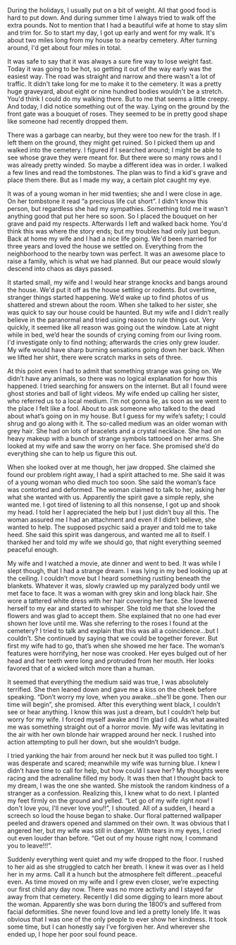 During the holidays, I usually put on a bit of weight. All that good food is hard to put down. And during summer time I always tried to walk off the extra pounds. Not to mention that I had a beautiful wife at home to stay slim and trim for. So to start my day, I got up early and went for my walk. It's about two miles long from my house to a nearby cemetery. After turning around, I'd get about four miles in total.

It was safe to say that it was always a sure fire way to lose weight fast. Today it was going to be hot, so getting it out of the way early was the easiest way. The road was straight and narrow and there wasn't a lot of traffic. It didn't take long for me to make it to the cemetery. It was a pretty huge graveyard, about eight or nine hundred bodies wouldn't be a stretch. You'd think I could do my walking there. But to me that seems a little creepy. And today, I did notice something out of the way. Lying on the ground by the front gate was a bouquet of roses. They seemed to be in pretty good shape like someone had recently dropped them.

There was a garbage can nearby, but they were too new for the trash. If I left them on the ground, they might get ruined. So I picked them up and walked into the cemetery. I figured if I searched around; I might be able to see whose grave they were meant for. But there were so many rows and I was already pretty winded. So maybe a different idea was in order. I walked a few lines and read the tombstones. The plan was to find a kid's grave and place them there. But as I made my way, a certain plot caught my eye.

It was of a young woman in her mid twenties; she and I were close in age. On her tombstone it read “a precious life cut short”. I didn't know this person, but regardless she had my sympathies. Something told me it wasn't anything good that put her here so soon. So I placed the bouquet on her grave and paid my respects. Afterwards I left and walked back home. You'd think this was where the story ends; but my troubles had only just begun. Back at home my wife and I had a nice life going. We'd been married for three years and loved the house we settled on. Everything from the neighborhood to the nearby town was perfect. It was an awesome place to raise a family, which is what we had planned. But our peace would slowly descend into chaos as days passed.

It started small, my wife and I would hear strange knocks and bangs around the house. We'd put it off as the house settling or rodents. But overtime, stranger things started happening. We’d wake up to find photos of us shattered and strewn about the room. When she talked to her sister, she was quick to say our house could be haunted. But my wife and I didn’t really believe in the paranormal and tried using reason to rule things out. Very quickly, it seemed like all reason was going out the window. Late at night while in bed, we’d hear the sounds of crying coming from our living room. I'd investigate only to find nothing; afterwards the cries only grew louder. My wife would have sharp burning sensations going down her back. When we lifted her shirt, there were scratch marks in sets of three.

At this point even I had to admit that something strange was going on. We didn’t have any animals, so there was no logical explanation for how this happened. I tried searching for answers on the internet. But all I found were ghost stories and ball of light videos. My wife ended up calling her sister, who referred us to a local medium. I’m not gonna lie, as soon as we went to the place I felt like a fool. About to ask someone who talked to the dead about what’s going on in my house. But I guess for my wife’s safety; I could shrug and go along with it. The so-called medium was an older woman with grey hair. She had on lots of bracelets and a crystal necklace. She had on heavy makeup with a bunch of strange symbols tattooed on her arms. She looked at my wife and saw the worry on her face. She promised she’d do everything she can to help us figure this out.

When she looked over at me though, her jaw dropped. She claimed she found our problem right away, I had a spirit attached to me. She said it was of a young woman who died much too soon. She said the woman’s face was contorted and deformed. The woman claimed to talk to her, asking her what she wanted with us. Apparently the spirit gave a simple reply, she wanted me. I got tired of listening to all this nonsense, I got up and shook my head. I told her I appreciated the help but I just didn’t buy all this. The woman assured me I had an attachment and even if I didn’t believe, she wanted to help. The supposed psychic said a prayer and told me to take heed. She said this spirit was dangerous, and wanted me all to itself. I thanked her and told my wife we should go, that night everything seemed peaceful enough.

My wife and I watched a movie, ate dinner and went to bed. It was while I slept though, that I had a strange dream. I was lying in my bed looking up at the ceiling. I couldn’t move but I heard something rustling beneath the blankets. Whatever it was, slowly crawled up my paralyzed body until we met face to face. It was a woman with grey skin and long black hair. She wore a tattered white dress with her hair covering her face. She lowered herself to my ear and started to whisper. She told me that she loved the flowers and was glad to accept them. She explained that no one had ever shown her love until me. Was she referring to the roses I found at the cemetery? I tried to talk and explain that this was all a coincidence…but I couldn’t. She continued by saying that we could be together forever. But first my wife had to go, that’s when she showed me her face. The woman’s features were horrifying, her nose was crooked. Her eyes bulged out of her head and her teeth were long and protruded from her mouth. Her looks favored that of a wicked witch more than a human.

It seemed that everything the medium said was true, I was absolutely terrified. She then leaned down and gave me a kiss on the cheek before speaking. “Don’t worry my love, when you awake…she’ll be gone. Then our time will begin”, she promised. After this everything went black, I couldn’t see or hear anything. I know this was just a dream, but I couldn’t help but worry for my wife. I forced myself awake and I’m glad I did. As what awaited me was something straight out of a horror movie. My wife was levitating in the air with her own blonde hair wrapped around her neck. I rushed into action attempting to pull her down, but she wouldn’t budge.

I tried yanking the hair from around her neck but it was pulled too tight. I was desperate and scared; meanwhile my wife was turning blue. I knew I didn’t have time to call for help, but how could I save her? My thoughts were racing and the adrenaline filled my body. It was then that I thought back to my dream, I was the one she wanted. She mistook the random kindness of a stranger as a confession. Realizing this, I knew what to do next. I planted my feet firmly on the ground and yelled. “Let go of my wife right now! I don't love you, I'll never love you!!”, I shouted. All of a sudden, I heard a screech so loud the house began to shake. Our floral patterned wallpaper peeled and drawers opened and slammed on their own. It was obvious that I angered her, but my wife was still in danger. With tears in my eyes, I cried out even louder than before. “Get out of my house right now, I command you to leave!!!”.

Suddenly everything went quiet and my wife dropped to the floor. I rushed to her aid as she struggled to catch her breath. I knew it was over as I held her in my arms. Call it a hunch but the atmosphere felt different…peaceful even. As time moved on my wife and I grew even closer, we’re expecting our first child any day now. There was no more activity and I stayed far away from that cemetery. Recently I did some digging to learn more about the woman. Apparently she was born during the 1800’s and suffered from facial deformities. She never found love and led a pretty lonely life. It was obvious that I was one of the only people to ever show her kindness. It took some time, but I can honestly say I’ve forgiven her. And wherever she ended up, I hope her poor soul found peace.